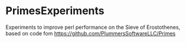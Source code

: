 # PrimesExperiments
Experiments to improve perl performance on the Sieve of Erostothenes, based on code fom https://github.com/PlummersSoftwareLLC/Primes
